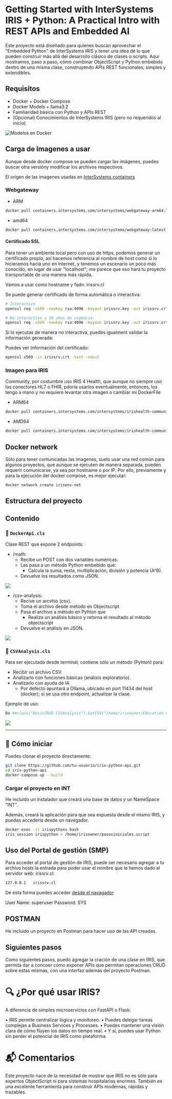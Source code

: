 # Getting Started with InterSystems IRIS + Python: A Practical Intro with REST APIs and Embedded AI

Este proyecto está diseñado para quienes buscan aprovechar el "Embedded Python" de InterSystems IRIS y tener una idea de lo que pueden construir más allá del desarrollo clásico de clases o scripts. Aquí mostramos, paso a paso, cómo combinar ObjectScript y Python embebido dentro de una misma clase, construyendo APIs REST funcionales, simples y extendibles.


## Requisitos

- Docker + Docker Compose
- Docker Models + llama3.2
- Familiaridad básica con Python y APIs REST
- (Opcional) Conocimientos de InterSystems IRIS (pero no requeridos al inicio)


![Modelos en Docker](img/Docker-Models.png)


## Carga de Imagenes a usar

Aunque desde docker compose se pueden cargar las imágenes, puedes buscar otra versióny modificar los archivos respectivos.

El origen de las imagenes usadas en [InterSystems containers](https://containers.intersystems.com/contents)

### Webgateway 

- ARM

```bash
docker pull containers.intersystems.com/intersystems/webgateway-arm64:latest-preview
```

- amd64

```bash
docker pull containers.intersystems.com/intersystems/webgateway:latest-preview
```

#### Certificado SSL

Para tener un ambiente local pero con uso de https, podemos generar un certificado propio, así hacemos referencia al nombre de host como si lo hicieramos hacia uno en internet, y tenemos un escenario un poco más conocido, en lugar de usar "localhost"; me parece que eso hará tu proyecto transportable de una manera más rápida.

Vamos a usar como hostname y fqdn: irissrv.cl

Se puede generar certificado de forma automática o interactiva:

```bash
# Interactivo
openssl req -x509 -newkey rsa:4096 -keyout irissrv.key -out irissrv.crt -sha256 -days 365

# No-interactivo y 10 años de vigencia
openssl req -x509 -newkey rsa:4096 -keyout irissrv.key -out irissrv.crt -sha256 -days 3650 -nodes -subj "/C=CL/ST=Santiago/L=Santiago/O=Python Iris inc./OU=Innovation/CN=irissrv.cl"
```

Si lo ejecutas de manera no interactiva, puedes igualment validar la información generada:


Puedes ver Información del certificado:

```bash
openssl x509 -in irissrv.crt -text -noout
```

### Imagen para IRIS

Community, por costumbre uso IRIS 4 Health, que aunque no siempre uso los conectores HL7 o FHIR, pdoría usarlos eventualmente, entonces, los tengo a mano y no requiero levantar otra imagen o cambiar mi DockerFile

- ARM64

```bash
docker pull containers.intersystems.com/intersystems/irishealth-community-arm64:latest-preview
```

- AMD64

```bash
docker pull containers.intersystems.com/intersystems/irishealth-community:latest-preview
```


## Docker network

Sólo para tener comunicadas las imagenes, suelo usar una red común para algunos proyectos, que aunque se ejecuten de manera separada, pueden requerir comunicarse, ya sea por hostname o por IP. Por ello, previamente y para la ejecución del docker compose, es mejor ejecutar:

```bash
docker network create irisenv-net
```


## Estructura del proyecto

## Contenido

### 🔹 `DockerApi.cls`

Clase REST que expone 2 endpoints:

* /math:
	* Recibe un POST con dos variables numéricas.
	* Las pasa a un método Python embebido que:
   		* Calcula la suma, resta, multiplicación, división y potencia (A^B).
	* Devuelve los resultados como JSON.


![](img/MathEndpoint.png)	


* /csv-analysis:
	* Recive un arcvhio (csv).
	* Toma el archivo desde método en Objectscript
	* Pasa el archivo a método en Pyhton que
		* Realiza un análisis básico y retorna el resultado al método objectscript
	* Devuelve el análisis en JSON. 

![](img/csvendpoint.png)


### 🔹 `CSVAnalysis.cls`

Para ser ejecutada desde terminal; contiene sólo un método (Pyhton) para:
* Recibir un archivo CSV.
* Analizarlo con funciones básicas (análisis exploratorio).
* Analizarlo con ayuda de IA
	* Por defecto apuntará a Ollama, ubicado en port 11434 del host (docker); si se usa otro endpoint, actualizar la clase.

Ejemplo de uso:


```bash
Do ##class("BasicCRUD.CSVAnalysis").GetCSV("/home/irisowner/Education.csv")
```


![](img/CSNAnalysis.png)

---

## 🔧 Cómo iniciar

Puedes clonar el proyecto directamente:

```bash
git clone https://github.com/tu-usuario/iris-python-api.git
cd iris-python-api
docker-compose up --build
```

### Cargar el proyecto en INT

He incluido un instalador que creará una base de datos y un NameSpace "INT".

Además, creará la aplicación para que sea expuesta desde el mismo IRIS, y puedas accederla desde un navegador.

```bash
docker exec -it irispythons bash
iris session irispython < /home/irisowner/pasosiniciales.script
```

## Uso del Portal de gestión (SMP)

Para acceder al portal de gestión de IRIS, puede ser necesario agregar a tu archivo hosts la entrada para poder usar el nombre que le hemos dado al servidor web: irissrv.cl:

```bash
127.0.0.1	irissrv.cl
```

De esta forma puedes acceder [desde el navagador](https://irissrv.cl/irispython/csp/sys/UtilHome.csp)

User Name: superuser
Password: SYS

## POSTMAN

He incluido un proyecto en Postman para hacer uso de las API creadas.

## Siguientes pasos

Como siguientes pasos, puedo agregar la cración de una clase en IRIS, que permita dar a concoer cómo exponer APIs que permitan operaciones CRUD sobre estas mismas, con una interfaz además del proyecto Postman.




# 🔍 ¿Por qué usar IRIS?

A diferencia de simples microservicios con FastAPI o Flask:

•	IRIS permite centralizar lógica y monitoreo.
•	Puedes delegar tareas complejas a Business Services y Processes.
•	Puedes mantener una visión clara de cómo fluyen los datos en tiempo real.
•	Y sí, puedes usar Python sin perder el potencial de IRIS como plataforma.


# 📬 Comentarios

Este proyecto nace de la necesidad de mostrar que IRIS no es sólo para expertos ObjectScript ni para sistemas hospitalarios enormes. También es una excelente herramienta para construir APIs modernas, rápidas y trazables.

